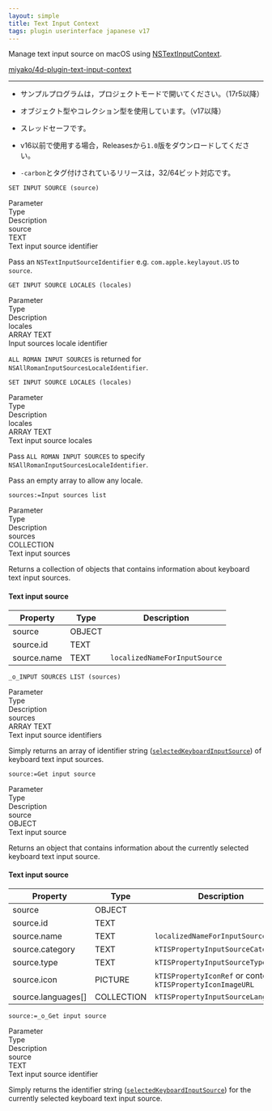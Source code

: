 ```yaml
---
layout: simple
title: Text Input Context 
tags: plugin userinterface japanese v17
---
```


Manage text input source on macOS using [NSTextInputContext](https://developer.apple.com/documentation/appkit/nstextinputcontext?language=objc).

<!--more-->

[miyako/4d-plugin-text-input-context](https://github.com/miyako/4d-plugin-text-input-context)

---

* サンプルプログラムは，プロジェクトモードで開いてください。（17r5以降）

* オブジェクト型やコレクション型を使用しています。（v17以降）

* スレッドセーフです。

* v16以前で使用する場合，Releasesから``1.0``版をダウンロードしてください。

* ``-carbon``とタグ付けされているリリースは，32/64ビット対応です。

```
SET INPUT SOURCE (source)
```

<div class="grid">
  <div class="syntax-th cell cell--2">Parameter</div>
  <div class="syntax-th cell cell--2">Type</div>
  <div class="syntax-th cell cell--8">Description</div>
  <div class="syntax-td cell cell--2">source</div>
  <div class="syntax-td cell cell--2">TEXT</div>
  <div class="syntax-td cell cell--8">Text input source identifier</div>  
</div>

Pass an ``NSTextInputSourceIdentifier`` e.g. ``com.apple.keylayout.US`` to ``source``.

```
GET INPUT SOURCE LOCALES (locales)
```

<div class="grid">
  <div class="syntax-th cell cell--2">Parameter</div>
  <div class="syntax-th cell cell--2">Type</div>
  <div class="syntax-th cell cell--8">Description</div>
  <div class="syntax-td cell cell--2">locales</div>
  <div class="syntax-td cell cell--2">ARRAY TEXT</div>
  <div class="syntax-td cell cell--8">Input sources locale identifier</div>  
</div>

``ALL ROMAN INPUT SOURCES`` is returned for ``NSAllRomanInputSourcesLocaleIdentifier``.

```
SET INPUT SOURCE LOCALES (locales)
```

<div class="grid">
  <div class="syntax-th cell cell--2">Parameter</div>
  <div class="syntax-th cell cell--2">Type</div>
  <div class="syntax-th cell cell--8">Description</div>
  <div class="syntax-td cell cell--2">locales</div>
  <div class="syntax-td cell cell--2">ARRAY TEXT</div>
  <div class="syntax-td cell cell--8">Text input source locales</div>  
</div>

Pass ``ALL ROMAN INPUT SOURCES`` to specify ``NSAllRomanInputSourcesLocaleIdentifier``.

Pass an empty array to allow any locale.

```
sources:=Input sources list
```

<div class="grid">
  <div class="syntax-th cell cell--2">Parameter</div>
  <div class="syntax-th cell cell--2">Type</div>
  <div class="syntax-th cell cell--8">Description</div>
  <div class="syntax-td cell cell--2">sources</div>
  <div class="syntax-td cell cell--2">COLLECTION</div>
  <div class="syntax-td cell cell--8">Text input sources</div>  
</div>

Returns a collection of objects that contains information about keyboard text input sources.

#### Text input source

Property|Type|Description
------------|------|----
source|OBJECT|
source.id|TEXT|
source.name|TEXT|``localizedNameForInputSource``

```
_o_INPUT SOURCES LIST (sources)
```

<div class="grid">
  <div class="syntax-th cell cell--2">Parameter</div>
  <div class="syntax-th cell cell--2">Type</div>
  <div class="syntax-th cell cell--8">Description</div>
  <div class="syntax-td cell cell--2">sources</div>
  <div class="syntax-td cell cell--2">ARRAY TEXT</div>
  <div class="syntax-td cell cell--8">Text input source identifiers</div>  
</div>

Simply returns an array of identifier string ([``selectedKeyboardInputSource``](https://developer.apple.com/documentation/appkit/nstextinputcontext/1533970-selectedkeyboardinputsource?language=objc)) of keyboard text input sources.

```
source:=Get input source
```

<div class="grid">
  <div class="syntax-th cell cell--2">Parameter</div>
  <div class="syntax-th cell cell--2">Type</div>
  <div class="syntax-th cell cell--8">Description</div>
  <div class="syntax-td cell cell--2">source</div>
  <div class="syntax-td cell cell--2">OBJECT</div>
  <div class="syntax-td cell cell--8">Text input source</div>  
</div>

Returns an object that contains information about the currently selected keyboard text input source.

#### Text input source

Property|Type|Description
------------|------|----
source|OBJECT|
source.id|TEXT|
source.name|TEXT|``localizedNameForInputSource``
source.category|TEXT|``kTISPropertyInputSourceCategory``
source.type|TEXT|``kTISPropertyInputSourceType``
source.icon|PICTURE|``kTISPropertyIconRef`` or content of ``kTISPropertyIconImageURL``
source.languages\[\]|COLLECTION|``kTISPropertyInputSourceLanguages``

```
source:=_o_Get input source
```

<div class="grid">
  <div class="syntax-th cell cell--2">Parameter</div>
  <div class="syntax-th cell cell--2">Type</div>
  <div class="syntax-th cell cell--8">Description</div>
  <div class="syntax-td cell cell--2">source</div>
  <div class="syntax-td cell cell--2">TEXT</div>
  <div class="syntax-td cell cell--8">Text input source identifier</div>  
</div>

Simply returns the identifier string ([``selectedKeyboardInputSource``](https://developer.apple.com/documentation/appkit/nstextinputcontext/1533970-selectedkeyboardinputsource?language=objc)) for the currently selected keyboard text input source.
